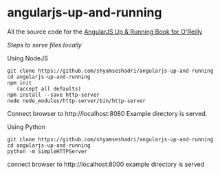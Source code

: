angularjs-up-and-running
========================

All the source code for the [AngularJS Up &amp; Running Book for O'Reilly](http://shop.oreilly.com/product/0636920033486.do)

*Steps to serve files locally*

Using NodeJS
```
git clone https://github.com/shyamseshadri/angularjs-up-and-running
cd angularjs-up-and-running
npm init
   (accept all defaults)
npm install --save http-server
node node_modules/http-server/bin/http-server
```

Connect browser to http://localhost:8080
Example directory is served.

Using Python

```
git clone https://github.com/shyamseshadri/angularjs-up-and-running
cd angularjs-up-and-running
python -m SimpleHTTPServer
```

connect browser to http://localhost:8000
example directory is served

